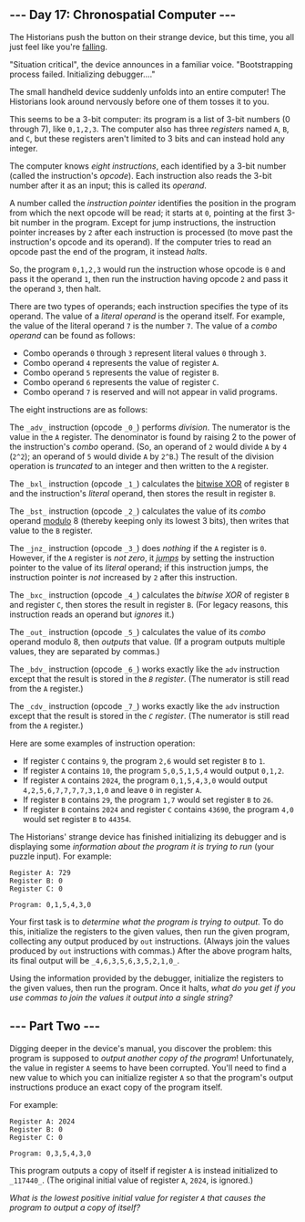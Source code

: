 <style>[title] { text-decoration: underline dotted; }</style>

\--- Day 17: Chronospatial Computer ---
---------------------------------------

The Historians push the button on their strange device, but this time, you all just feel like you're [falling](/2018/day/6).

"Situation critical", the device announces in a familiar voice. "Bootstrapping process failed. Initializing debugger...."

The small handheld device suddenly unfolds into an entire computer! The Historians look around nervously before one of them tosses it to you.

This seems to be a 3-bit computer: its program is a list of 3-bit numbers (0 through 7), like `0,1,2,3`. The computer also has three _registers_ named `A`, `B`, and `C`, but these registers aren't limited to 3 bits and can instead hold any integer.

The computer knows _eight instructions_, each identified by a 3-bit number (called the instruction's _opcode_). Each instruction also reads the 3-bit number after it as an input; this is called its _operand_.

A number called the _instruction pointer_ identifies the position in the program from which the next opcode will be read; it starts at `0`, pointing at the first 3-bit number in the program. Except for jump instructions, the instruction pointer increases by `2` after each instruction is processed (to move past the instruction's opcode and its operand). If the computer tries to read an opcode past the end of the program, it instead _halts_.

So, the program `0,1,2,3` would run the instruction whose opcode is `0` and pass it the operand `1`, then run the instruction having opcode `2` and pass it the operand `3`, then halt.

There are two types of operands; each instruction specifies the type of its operand. The value of a _literal operand_ is the operand itself. For example, the value of the literal operand `7` is the number `7`. The value of a _combo operand_ can be found as follows:

*   Combo operands `0` through `3` represent literal values `0` through `3`.
*   Combo operand `4` represents the value of register `A`.
*   Combo operand `5` represents the value of register `B`.
*   Combo operand `6` represents the value of register `C`.
*   Combo operand `7` is reserved and will not appear in valid programs.

The eight instructions are as follows:

The `_adv_` instruction (opcode `_0_`) performs _division_. The numerator is the value in the `A` register. The denominator is found by raising 2 to the power of the instruction's _combo_ operand. (So, an operand of `2` would divide `A` by `4` (`2^2`); an operand of `5` would divide `A` by `2^B`.) The result of the division operation is _truncated_ to an integer and then written to the `A` register.

The `_bxl_` instruction (opcode `_1_`) calculates the [bitwise XOR](https://en.wikipedia.org/wiki/Bitwise_operation#XOR) of register `B` and the instruction's _literal_ operand, then stores the result in register `B`.

The `_bst_` instruction (opcode `_2_`) calculates the value of its _combo_ operand [modulo](https://en.wikipedia.org/wiki/Modulo) 8 (thereby keeping only its lowest 3 bits), then writes that value to the `B` register.

The `_jnz_` instruction (opcode `_3_`) does _nothing_ if the `A` register is `0`. However, if the `A` register is _not zero_, it <span title="The instruction does this using a little trampoline."><em>jumps</em></span> by setting the instruction pointer to the value of its _literal_ operand; if this instruction jumps, the instruction pointer is _not_ increased by `2` after this instruction.

The `_bxc_` instruction (opcode `_4_`) calculates the _bitwise XOR_ of register `B` and register `C`, then stores the result in register `B`. (For legacy reasons, this instruction reads an operand but _ignores_ it.)

The `_out_` instruction (opcode `_5_`) calculates the value of its _combo_ operand modulo 8, then _outputs_ that value. (If a program outputs multiple values, they are separated by commas.)

The `_bdv_` instruction (opcode `_6_`) works exactly like the `adv` instruction except that the result is stored in the _`B` register_. (The numerator is still read from the `A` register.)

The `_cdv_` instruction (opcode `_7_`) works exactly like the `adv` instruction except that the result is stored in the _`C` register_. (The numerator is still read from the `A` register.)

Here are some examples of instruction operation:

*   If register `C` contains `9`, the program `2,6` would set register `B` to `1`.
*   If register `A` contains `10`, the program `5,0,5,1,5,4` would output `0,1,2`.
*   If register `A` contains `2024`, the program `0,1,5,4,3,0` would output `4,2,5,6,7,7,7,7,3,1,0` and leave `0` in register `A`.
*   If register `B` contains `29`, the program `1,7` would set register `B` to `26`.
*   If register `B` contains `2024` and register `C` contains `43690`, the program `4,0` would set register `B` to `44354`.

The Historians' strange device has finished initializing its debugger and is displaying some _information about the program it is trying to run_ (your puzzle input). For example:

```
Register A: 729
Register B: 0
Register C: 0

Program: 0,1,5,4,3,0
```

Your first task is to _determine what the program is trying to output_. To do this, initialize the registers to the given values, then run the given program, collecting any output produced by `out` instructions. (Always join the values produced by `out` instructions with commas.) After the above program halts, its final output will be `_4,6,3,5,6,3,5,2,1,0_`.

Using the information provided by the debugger, initialize the registers to the given values, then run the program. Once it halts, _what do you get if you use commas to join the values it output into a single string?_

\--- Part Two ---
-----------------

Digging deeper in the device's manual, you discover the problem: this program is supposed to _output another copy of the program_! Unfortunately, the value in register `A` seems to have been corrupted. You'll need to find a new value to which you can initialize register `A` so that the program's output instructions produce an exact copy of the program itself.

For example:

```
Register A: 2024
Register B: 0
Register C: 0

Program: 0,3,5,4,3,0
```

This program outputs a copy of itself if register `A` is instead initialized to `_117440_`. (The original initial value of register `A`, `2024`, is ignored.)

_What is the lowest positive initial value for register `A` that causes the program to output a copy of itself?_